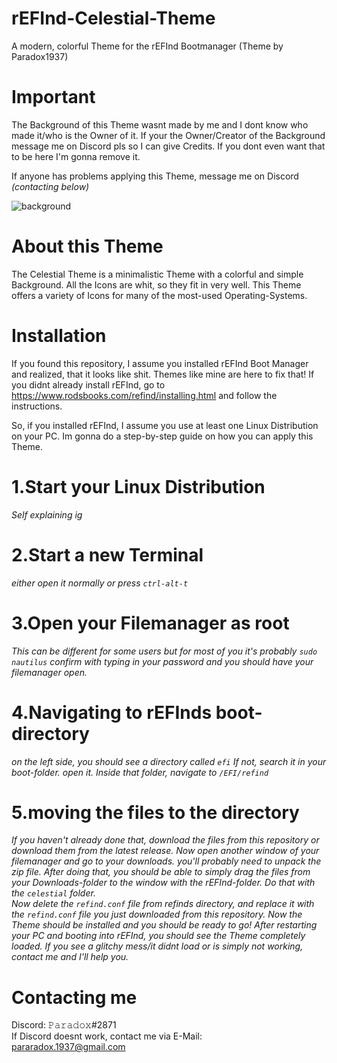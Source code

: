 # rEFInd-Celestial-Theme
A modern, colorful Theme for the rEFInd Bootmanager (Theme by Paradox1937)



# Important
The Background of this Theme wasnt made by me and I dont know who made it/who is the Owner of it.
If your the Owner/Creator of the Background message me on Discord pls so I can give Credits.
If you dont even want that to be here I'm gonna remove it.  
  
If anyone has problems applying this Theme, message me on Discord *(contacting below)*  

![background](https://user-images.githubusercontent.com/95208721/155032123-99f6aa53-0931-402a-bfea-cd5691880f98.png)
  
# About this Theme
The Celestial Theme is a minimalistic Theme with a colorful and simple Background. All the Icons are
whit, so they fit in very well. This Theme offers a variety of Icons for many of the most-used 
Operating-Systems.   
  
  

# Installation
If you found this repository, I assume you installed rEFInd Boot Manager and realized, that it
looks like shit. Themes like mine are here to fix that!
If you didnt already install rEFInd, go to https://www.rodsbooks.com/refind/installing.html
and follow the instructions.  

So, if you installed rEFInd, I assume you use at least one Linux Distribution on your PC.
Im gonna do a step-by-step guide on how you can apply this Theme.  

# 1.Start your Linux Distribution
*Self explaining ig*  

# 2.Start a new Terminal
*either open it normally or press `ctrl-alt-t`*  

# 3.Open your Filemanager as root
*This can be different for some users but for most of you it's probably `sudo nautilus` confirm with typing in your password and you should have your filemanager open.*  

# 4.Navigating to rEFInds boot-directory
*on the left side, you should see a directory called `efi` If not, search it in your boot-folder. open it. Inside that folder, navigate to `/EFI/refind`*  

# 5.moving the files to the directory
*If you haven't already done that, download the files from this repository or download them from the latest release. Now open another window of your filemanager and go to your downloads. you'll probably need to unpack the zip file. After doing that, you should be able to simply drag the files from your Downloads-folder to the window with the rEFInd-folder. Do that with the `celestial` folder.*  
*Now delete the `refind.conf` file from refinds directory, and replace it with the `refind.conf` file you just downloaded from this repository. Now the Theme should be installed and you should be ready to go! After restarting your PC and booting into rEFInd, you should see the Theme completely loaded. If you see a glitchy mess/it didnt load or is simply not working, contact me and I'll help you.*  
  
  

# Contacting me
Discord: 𝙿𝚊𝚛𝚊𝚍𝚘𝚡#2871  
If Discord doesnt work, contact me via E-Mail:  
pararadox.1937@gmail.com  

